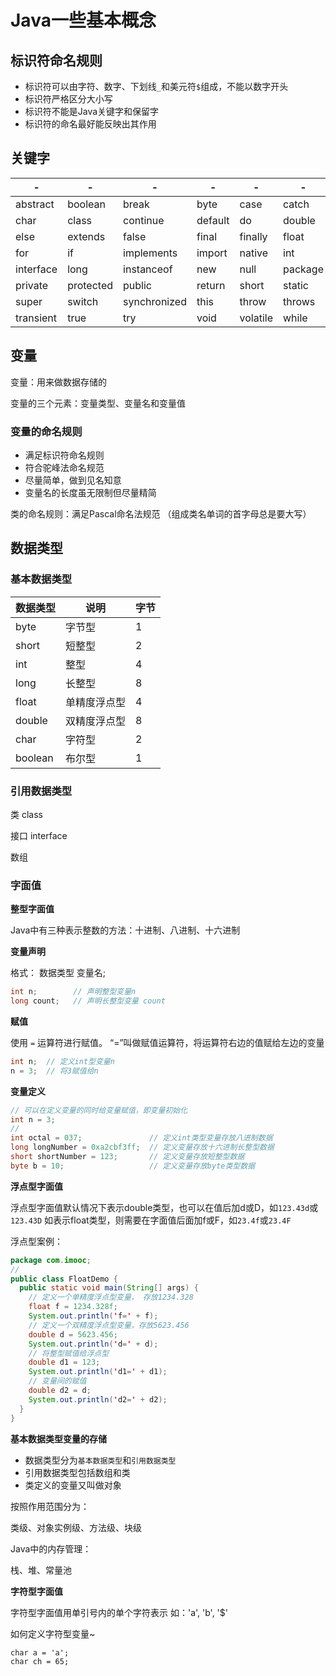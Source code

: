 # Java一些基本概念

## 标识符命名规则

* 标识符可以由字符、数字、下划线`_`和美元符`$`组成，不能以数字开头
* 标识符严格区分大小写
* 标识符不能是Java关键字和保留字
* 标识符的命名最好能反映出其作用

## 关键字

-|-|-|-|-|-
-|-|-|-|-|-
abstract|boolean|break|byte|case|catch
char|class|continue|default|do|double
else|extends|false|final|finally|float
for|if|implements|import|native|int
interface|long|instanceof|new|null|package
private|protected|public|return|short|static
super|switch|synchronized|this|throw|throws
transient|true|try|void|volatile|while

## 变量

变量：用来做数据存储的

变量的三个元素：变量类型、变量名和变量值

### 变量的命名规则

* 满足标识符命名规则
* 符合驼峰法命名规范
* 尽量简单，做到见名知意
* 变量名的长度虽无限制但尽量精简

类的命名规则：满足Pascal命名法规范 （组成类名单词的首字母总是要大写）

## 数据类型

### 基本数据类型

数据类型|说明|字节
-|-|-
byte|字节型|1
short|短整型|2
int|整型|4
long|长整型|8
float|单精度浮点型|4
double|双精度浮点型|8
char|字符型|2
boolean|布尔型|1

### 引用数据类型

类 class

接口 interface

数组

### 字面值

**整型字面值**

Java中有三种表示整数的方法：十进制、八进制、十六进制

**变量声明**

格式： 数据类型 变量名;

```java
int n;        // 声明整型变量n
long count;   // 声明长整型变量 count
```

**赋值**

使用 `=` 运算符进行赋值。 “=”叫做赋值运算符，将运算符右边的值赋给左边的变量
```java
int n;  // 定义int型变量n
n = 3;  // 将3赋值给n
```

**变量定义**
```java
// 可以在定义变量的同时给变量赋值，即变量初始化
int n = 3;
// 
int octal = 037;               // 定义int类型变量存放八进制数据
long longNumber = 0xa2cbf3ff;  // 定义变量存放十六进制长整型数据
short shortNumber = 123;       // 定义变量存放短整型数据
byte b = 10;                   // 定义变量存放byte类型数据
```

**浮点型字面值**

浮点型字面值默认情况下表示double类型，也可以在值后加d或D，如`123.43d`或`123.43D`
如表示float类型，则需要在字面值后面加f或F，如`23.4f`或`23.4F`

浮点型案例：

```java
package com.imooc;
// 
public class FloatDemo {
  public static void main(String[] args) {
    // 定义一个单精度浮点型变量， 存放1234.328
    float f = 1234.328f;
    System.out.println('f=' + f);
    // 定义一个双精度浮点型变量，存放5623.456
    double d = 5623.456;
    System.out.println('d=' + d);
    // 将整型赋值给浮点型
    double d1 = 123;
    System.out.println('d1=' + d1);
    // 变量间的赋值
    double d2 = d;
    System.out.println('d2=' + d2);
  }
}
```

**基本数据类型变量的存储**

- 数据类型分为`基本数据类型`和`引用数据类型`
- 引用数据类型包括数组和类
- 类定义的变量又叫做对象

按照作用范围分为：

类级、对象实例级、方法级、块级

Java中的内存管理：

栈、堆、常量池

**字符型字面值**

字符型字面值用单引号内的单个字符表示 如：'a', 'b', '$'

如何定义字符型变量~  
    
    char a = 'a';
    char ch = 65;
